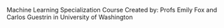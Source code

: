 Machine Learning Specialization Course
Created by: Profs Emily Fox and Carlos Guestrin in University of Washington
